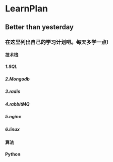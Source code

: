 # LearnPlan
## Better than yesterday
### 在这里列出自己的学习计划吧。每天多学一点!
#### 技术栈
##### 1.SQL
##### 2.Mongodb
##### 3.radis
##### 4.rabbitMQ
##### 5.nginx
##### 6.linux
#### 算法
#### Python
